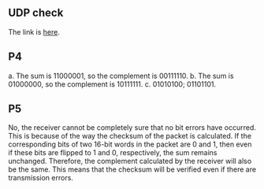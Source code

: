 ## UDP check

The link is [here](https://github.com/w1009296924/MyImage/blob/master/main.py).

## P4

a. The sum is 11000001, so the complement is 00111110.
b. The sum is 01000000, so the complement is 10111111.
c. 01010100;	01101101.

## P5

   No, the receiver cannot be completely sure that no bit errors have occurred. This is because of the way the checksum of the packet is calculated. If the corresponding bits of two 16-bit words in the packet are 0 and 1, then even if these bits are flipped to 1 and 0, respectively, the sum remains unchanged. Therefore, the complement calculated by the receiver will also be the same. This means that the checksum will be verified even if there are transmission errors.
